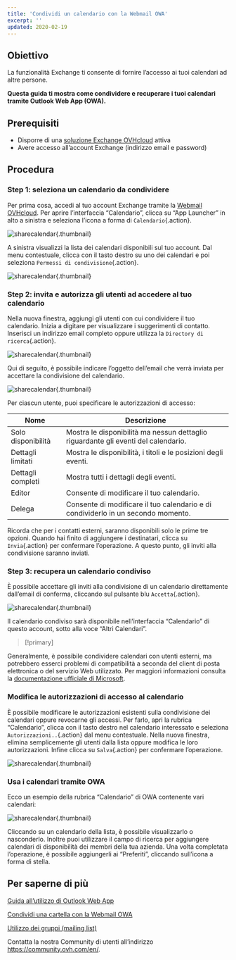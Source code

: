 ```yaml
---
title: 'Condividi un calendario con la Webmail OWA'
excerpt: ''
updated: 2020-02-19
---
```


## Obiettivo

La funzionalità Exchange ti consente di fornire l’accesso ai tuoi calendari ad altre persone.

**Questa guida ti mostra come condividere e recuperare i tuoi calendari tramite Outlook Web App (OWA).**

## Prerequisiti

- Disporre di una [soluzione Exchange OVHcloud](/links/web/emails-hosted-exchange) attiva
- Avere accesso all’account Exchange (indirizzo email e password)

## Procedura

### Step 1: seleziona un calendario da condividere

Per prima cosa, accedi al tuo account Exchange tramite la [Webmail OVHcloud](/links/web/email). Per aprire l’interfaccia “Calendario”, clicca su “App Launcher” in alto a sinistra e seleziona l’icona a forma di `Calendario`{.action}.

![sharecalendar](images/exchange-calendars-step1.png){.thumbnail}

A sinistra visualizzi la lista dei calendari disponibili sul tuo account. Dal menu contestuale, clicca con il tasto destro su uno dei calendari e poi seleziona `Permessi di condivisione`{.action}.

![sharecalendar](images/exchange-calendars-step2.png){.thumbnail}

### Step 2: invita e autorizza gli utenti ad accedere al tuo calendario

Nella nuova finestra, aggiungi gli utenti con cui condividere il tuo calendario. Inizia a digitare per visualizzare i suggerimenti di contatto. Inserisci un indirizzo email completo oppure utilizza la `Directory di ricerca`{.action}. 

![sharecalendar](images/exchange-calendars-step3.png){.thumbnail}

Qui di seguito, è possibile indicare l’oggetto dell’email che verrà inviata per accettare la condivisione del calendario.

![sharecalendar](images/exchange-calendars-step4.png){.thumbnail}

Per ciascun utente, puoi specificare le autorizzazioni di accesso:

|Nome|Descrizione|
|---|---|
|Solo disponibilità|Mostra le disponibilità ma nessun dettaglio riguardante gli eventi del calendario.|
|Dettagli limitati|Mostra le disponibilità, i titoli e le posizioni degli eventi.|
|Dettagli completi|Mostra tutti i dettagli degli eventi.|
|Editor|Consente di modificare il tuo calendario.|
|Delega|Consente di modificare il tuo calendario e di condividerlo in un secondo momento.|

Ricorda che per i contatti esterni, saranno disponibili solo le prime tre opzioni. Quando hai finito di aggiungere i destinatari, clicca su `Invia`{.action} per confermare l’operazione. A questo punto, gli inviti alla condivisione saranno inviati.

### Step 3: recupera un calendario condiviso

È possibile accettare gli inviti alla condivisione di un calendario direttamente dall’email di conferma, cliccando sul pulsante blu `Accetta`{.action}.

![sharecalendar](images/exchange-calendars-step5.png){.thumbnail}

Il calendario condiviso sarà disponibile nell’interfaccia “Calendario” di questo account, sotto alla voce “Altri Calendari”.

> [!primary]
>
Generalmente, è possibile condividere calendari con utenti esterni, ma potrebbero esserci problemi di compatibilità a seconda del client di posta elettronica o del servizio Web utilizzato. Per maggiori informazioni consulta la [documentazione ufficiale di Microsoft](http://go.microsoft.com/fwlink/?LinkId=57561).
>

### Modifica le autorizzazioni di accesso al calendario

È possibile modificare le autorizzazioni esistenti sulla condivisione dei calendari oppure revocarne gli accessi. Per farlo, apri la rubrica “Calendario”, clicca con il tasto destro nel calendario interessato e seleziona `Autorizzazioni..`{.action} dal menu contestuale. Nella nuova finestra, elimina semplicemente gli utenti dalla lista oppure modifica le loro autorizzazioni. Infine clicca su `Salva`{.action} per confermare l’operazione.

![sharecalendar](images/exchange-calendars-step6.png){.thumbnail}

### Usa i calendari tramite OWA

Ecco un esempio della rubrica “Calendario” di OWA contenente vari calendari:

![sharecalendar](images/exchange-calendars-step7.png){.thumbnail}

Cliccando su un calendario della lista, è possibile visualizzarlo o nasconderlo. Inoltre puoi utilizzare il campo di ricerca per aggiungere calendari di disponibilità dei membri della tua azienda. Una volta completata l’operazione, è possibile aggiungerli ai “Preferiti”, cliccando sull’icona a forma di stella.

## Per saperne di più 

[Guida all’utilizzo di Outlook Web App](/pages/web_cloud/email_and_collaborative_solutions/using_the_outlook_web_app_webmail/email_owa)

[Condividi una cartella con la Webmail OWA](/pages/web_cloud/email_and_collaborative_solutions/using_the_outlook_web_app_webmail/owa_directory_sharing)

[Utilizzo dei gruppi (mailing list)](/pages/web_cloud/email_and_collaborative_solutions/microsoft_exchange/feature_groups)

Contatta la nostra Community di utenti all’indirizzo <https://community.ovh.com/en/>.